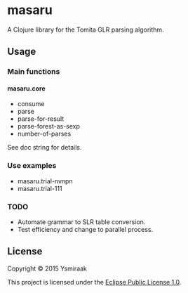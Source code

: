 # masaru

A Clojure library for the Tomita GLR parsing algorithm.

## Usage

### Main functions ###

#### masaru.core ####

* consume
* parse
* parse-for-result
* parse-forest-as-sexp
* number-of-parses

See doc string for details.

### Use examples ###

* masaru.trial-nvnpn
* masaru.trial-111

### TODO ###

* Automate grammar to SLR table conversion.
* Test efficiency and change to parallel process.

## License

Copyright &copy; 2015 Ysmiraak

This project is licensed under the [Eclipse Public License 1.0][license].

[license]: http://www.eclipse.org/legal/epl-v10.html
